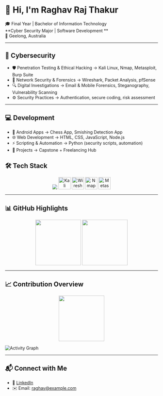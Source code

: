 # 👋 Hi, I'm Raghav Raj Thakur  

🎓 Final Year | Bachelor of Information Technology  
**Cyber Security Major | Software Development **  
📍 Geelong, Australia  

---

## 🔐 Cybersecurity 
- 🛡️ Penetration Testing & Ethical Hacking → Kali Linux, Nmap, Metasploit, Burp Suite  
- 📡 Network Security & Forensics → Wireshark, Packet Analysis, pfSense  
- 🔍 Digital Investigations → Email & Mobile Forensics, Steganography, Vulnerability Scanning  
- ⚙️ Security Practices → Authentication, secure coding, risk assessment  

---

## 💻 Development 
- 📱 Android Apps → Chess App, Smishing Detection App  
- 🌐 Web Development → HTML, CSS, JavaScript, Node.js  
- ⚡ Scripting & Automation → Python (security scripts, automation)  
- 🎯 Projects → Capstone + Freelancing Hub  

## 🛠️ Tech Stack
<p align="center">
  <!-- Core -->
  <img src="https://skillicons.dev/icons?i=python,cpp,git,github,mongodb,linux" />

  <!-- Cybersecurity -->
  <img src="assets/kali-dragon-icon.svg" alt="Kali Linux" width="40" height="40"/>
  <img src="assets/wireshark-logo-big.CkRjSOaC_2eT4Ah.png" alt="Wireshark" width="40" height="40"/>
  <img src="assets/Nmap-practice-lab1.png" alt="Nmap" width="40" height="40"/>
  <img src="assets/download.png" alt="Metasploit" width="40" height="40"/>
</p>




---

## 📊 GitHub Highlights
<p align="center">
  <!-- Stats with private + all commits -->
  <img src="https://github-readme-stats.vercel.app/api?username=RAGHAVxDEAKIN&show_icons=true&include_all_commits=true&count_private=true&hide_border=true&theme=tokyonight&cache_seconds=1800&v=1" height="150"/>
  
  <!-- Top languages (only shows public repos, you can comment out if empty) -->
  <img src="https://github-readme-stats.vercel.app/api/top-langs/?username=RAGHAVxDEAKIN&layout=compact&theme=tokyonight&hide_border=true&cache_seconds=1800&v=1" height="150"/>
</p>

---

## 📈 Contribution Overview
<p align="center">
  <img src="https://streak-stats.demolab.com?user=RAGHAVxDEAKIN&theme=tokyonight&hide_border=true" height="150"/>
</p>

![Activity Graph](https://github-readme-activity-graph.vercel.app/graph?username=RAGHAVxDEAKIN&theme=tokyo-night&hide_border=true)

---

## 📬 Connect with Me
- 💼 [LinkedIn](https://www.linkedin.com/)  
- ✉️ Email: raghav@example.com  
